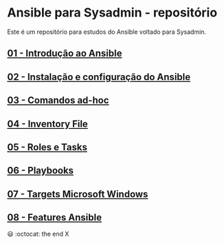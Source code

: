 # Ansible para Sysadmin - repositório

Este é um repositório para estudos do Ansible voltado para Sysadmin.

## [ 01 - Introdução ao Ansible ](ansible01/ansible01.md)

## [ 02 - Instalação e configuração do Ansible ](ansible02/ansible02.md)

## [ 03 - Comandos ad-hoc ](ansible03/ansible03.md)

## [ 04 - Inventory File ](ansible04/ansible04.md)

## [ 05 - Roles e Tasks ](ansible05/ansible05.md)

## [ 06 - Playbooks ](ansible06/ansible06.md)

## [ 07 - Targets Microsoft Windows ](ansible07/ansible07.md)

## [ 08 - Features Ansible ](ansible08/ansible08.md)

:smiley:
:octocat:
the end 
X
